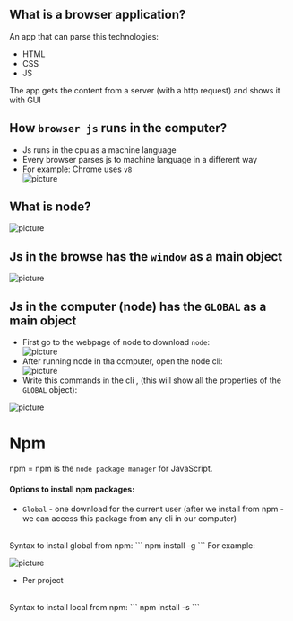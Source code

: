 ## What is a browser application?
An app that can parse this technologies:
* HTML
* CSS
* JS   

The app gets the content from a server (with a http request) and shows it with GUI 

## How `browser js` runs in the computer?
* Js runs in the cpu as a machine language
* Every browser parses js to machine language in a different way
* For example: Chrome uses `v8`   
![picture](diagram1.png)


## What is node?
![picture](diagram2.png)

## Js in the browse has the `window` as a main object
![picture](diagram3.png)

## Js in the computer (node) has the `GLOBAL` as a main object
* First go to the webpage of node to download `node`:   
![picture](diagram4.png)
* After running node in tha computer, open the node cli:   
![picture](diagram5.png)
* Write this commands in the cli , (this will show all the properties of the `GLOBAL` object):

![picture](diagram6.png)


# Npm
npm = npm is the `node package manager` for JavaScript.


#### Options to install npm packages:
* `Global` - one download for the current user (after we install from npm - we can access this package from any cli in our computer)

<br/>
Syntax to install global from npm:
```
npm install -g <PACKAGE-NAME>
```
For example:
<br/>

![picture](use_global_npm.png)

* Per project 
<br/>
Syntax to install local from npm:
```
npm install -s <PACKAGE-NAME>
```